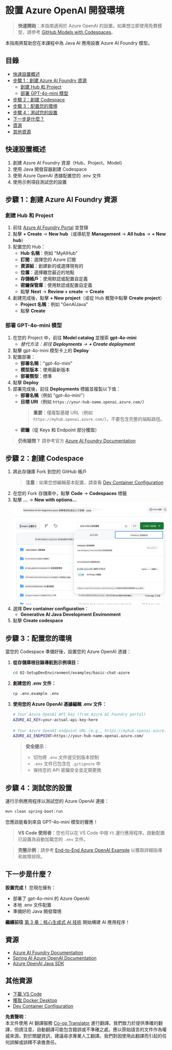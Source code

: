 <!--
CO_OP_TRANSLATOR_METADATA:
{
  "original_hash": "bfdb4b4eadbee3a59ef742439f58326a",
  "translation_date": "2025-07-27T12:55:36+00:00",
  "source_file": "02-SetupDevEnvironment/getting-started-azure-openai.md",
  "language_code": "mo"
}
-->
# 設置 Azure OpenAI 開發環境

> **快速開始**：本指南適用於 Azure OpenAI 的設置。如果想立即使用免費模型，請參考 [GitHub Models with Codespaces](./README.md#quick-start-cloud)。

本指南將幫助您在本課程中為 Java AI 應用設置 Azure AI Foundry 模型。

## 目錄

- [快速設置概述](../../../02-SetupDevEnvironment)
- [步驟 1：創建 Azure AI Foundry 資源](../../../02-SetupDevEnvironment)
  - [創建 Hub 和 Project](../../../02-SetupDevEnvironment)
  - [部署 GPT-4o-mini 模型](../../../02-SetupDevEnvironment)
- [步驟 2：創建 Codespace](../../../02-SetupDevEnvironment)
- [步驟 3：配置您的環境](../../../02-SetupDevEnvironment)
- [步驟 4：測試您的設置](../../../02-SetupDevEnvironment)
- [下一步是什麼？](../../../02-SetupDevEnvironment)
- [資源](../../../02-SetupDevEnvironment)
- [其他資源](../../../02-SetupDevEnvironment)

## 快速設置概述

1. 創建 Azure AI Foundry 資源（Hub、Project、Model）
2. 使用 Java 開發容器創建 Codespace
3. 使用 Azure OpenAI 憑據配置您的 .env 文件
4. 使用示例項目測試您的設置

## 步驟 1：創建 Azure AI Foundry 資源

### 創建 Hub 和 Project

1. 前往 [Azure AI Foundry Portal](https://ai.azure.com/) 並登錄
2. 點擊 **+ Create** → **New hub**（或導航至 **Management** → **All hubs** → **+ New hub**）
3. 配置您的 Hub：
   - **Hub 名稱**：例如 "MyAIHub"
   - **訂閱**：選擇您的 Azure 訂閱
   - **資源組**：創建新的或選擇現有的
   - **位置**：選擇離您最近的地點
   - **存儲帳戶**：使用默認或配置自定義
   - **密鑰保管庫**：使用默認或配置自定義
   - 點擊 **Next** → **Review + create** → **Create**
4. 創建完成後，點擊 **+ New project**（或從 Hub 概覽中點擊 **Create project**）
   - **Project 名稱**：例如 "GenAIJava"
   - 點擊 **Create**

### 部署 GPT-4o-mini 模型

1. 在您的 Project 中，前往 **Model catalog** 並搜索 **gpt-4o-mini**
   - *替代方法：前往 **Deployments** → **+ Create deployment***
2. 點擊 gpt-4o-mini 模型卡上的 **Deploy**
3. 配置部署：
   - **部署名稱**："gpt-4o-mini"
   - **模型版本**：使用最新版本
   - **部署類型**：標準
4. 點擊 **Deploy**
5. 部署完成後，前往 **Deployments** 標籤並複製以下值：
   - **部署名稱**（例如 "gpt-4o-mini"）
   - **目標 URI**（例如 `https://your-hub-name.openai.azure.com/`）  
      > **重要**：僅複製基礎 URL（例如 `https://myhub.openai.azure.com/`），不要包含完整的端點路徑。
   - **密鑰**（從 Keys 和 Endpoint 部分獲取）

> **仍有疑問？** 請參考官方 [Azure AI Foundry Documentation](https://learn.microsoft.com/azure/ai-foundry/how-to/create-projects?tabs=ai-foundry&pivots=hub-project)

## 步驟 2：創建 Codespace

1. 將此存儲庫 Fork 到您的 GitHub 帳戶
   > **注意**：如果您想編輯基本配置，請查看 [Dev Container Configuration](../../../.devcontainer/devcontainer.json)
2. 在您的 Fork 存儲庫中，點擊 **Code** → **Codespaces** 標籤
3. 點擊 **...** → **New with options...**
![使用選項創建 Codespace](../../../translated_images/codespaces.9945ded8ceb431a58e8bee7f212e8c62b55733b7e302fd58194fadc95472fa3c.mo.png)
4. 選擇 **Dev container configuration**： 
   - **Generative AI Java Development Environment**
5. 點擊 **Create codespace**

## 步驟 3：配置您的環境

當您的 Codespace 準備好後，設置您的 Azure OpenAI 憑據：

1. **從存儲庫根目錄導航到示例項目：**
   ```bash
   cd 02-SetupDevEnvironment/examples/basic-chat-azure
   ```

2. **創建您的 .env 文件：**
   ```bash
   cp .env.example .env
   ```

3. **使用您的 Azure OpenAI 憑據編輯 .env 文件：**
   ```bash
   # Your Azure OpenAI API key (from Azure AI Foundry portal)
   AZURE_AI_KEY=your-actual-api-key-here
   
   # Your Azure OpenAI endpoint URL (e.g., https://myhub.openai.azure.com/)
   AZURE_AI_ENDPOINT=https://your-hub-name.openai.azure.com/
   ```

   > **安全提示**： 
   > - 切勿將 `.env` 文件提交到版本控制
   > - `.env` 文件已包含在 `.gitignore` 中
   > - 保持您的 API 密鑰安全並定期更換

## 步驟 4：測試您的設置

運行示例應用程序以測試您的 Azure OpenAI 連接：

```bash
mvn clean spring-boot:run
```

您應該能看到來自 GPT-4o-mini 模型的響應！

> **VS Code 使用者**：您也可以在 VS Code 中按 `F5` 運行應用程序。啟動配置已設置為自動加載您的 `.env` 文件。

> **完整示例**：請參考 [End-to-End Azure OpenAI Example](./examples/basic-chat-azure/README.md) 以獲取詳細指導和故障排除。

## 下一步是什麼？

**設置完成！** 您現在擁有：
- 部署了 gpt-4o-mini 的 Azure OpenAI
- 本地 .env 文件配置
- 準備好的 Java 開發環境

**繼續前往** [第 3 章：核心生成式 AI 技術](../03-CoreGenerativeAITechniques/README.md) 開始構建 AI 應用程序！

## 資源

- [Azure AI Foundry Documentation](https://learn.microsoft.com/azure/ai-services/)
- [Spring AI Azure OpenAI Documentation](https://docs.spring.io/spring-ai/reference/api/clients/azure-openai-chat.html)
- [Azure OpenAI Java SDK](https://learn.microsoft.com/java/api/overview/azure/ai-openai-readme)

## 其他資源

- [下載 VS Code](https://code.visualstudio.com/Download)
- [獲取 Docker Desktop](https://www.docker.com/products/docker-desktop)
- [Dev Container Configuration](../../../.devcontainer/devcontainer.json)

**免責聲明**：  
本文件使用 AI 翻譯服務 [Co-op Translator](https://github.com/Azure/co-op-translator) 進行翻譯。我們致力於提供準確的翻譯，但請注意，自動翻譯可能包含錯誤或不準確之處。應以原始語言的文件作為權威來源。對於關鍵資訊，建議尋求專業人工翻譯。我們對因使用此翻譯而引起的任何誤解或誤釋不承擔責任。
